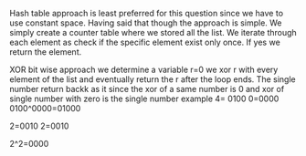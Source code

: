 Hash table approach is least preferred for this question since we have to use constant space. Having said that though the approach is simple. We simply create a counter table where we stored all the list. We iterate through each element as check if the specific element exist only once. If yes we return the element.

XOR bit wise approach
we determine a variable r=0 we xor r with every element of the list and eventually return the r after the loop ends. The single number return backk as it since the xor of a same number is 0 and xor of single number with zero is the single number
example 
4= 0100
0=0000
0100^0000=01000

2=0010
2=0010

2^2=0000
 
